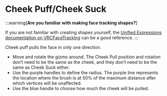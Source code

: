 ﻿---
sidebar_position: 4
---

# Cheek Puff/Cheek Suck

:::warning[**Are you familiar with making face tracking shapes?**]

If you are not familiar with creating shapes yourself, the [Unified Expressions documentation on VRCFaceTracking](https://docs.vrcft.io/docs/tutorial-avatars/tutorial-avatars-extras/unified-blendshapes)
can be a good reference.
:::

Cheek puff pulls the face in only one direction.

- Move and rotate the gizmo around. The Cheek Pull position and rotation don’t need to be the same as the cheek, and they don’t need to be the same as Cheek Suck either.
- Use the purple handles to define the radius. The purple line represents the location where the brush is at 50% of the maximum distance after which vertices will be unaffected.
- Use the blue handle to choose how much the cheek will be pulled.
